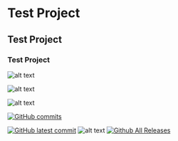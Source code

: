 # Test Project
## Test Project
### Test Project

![ alt text ](https://img.shields.io/badge/Electronics-Developer-darkblue)

![ alt text ](https://img.shields.io/badge/Electronics-Developer-darkblue?style=flat-square&logo=gitlab)

![ alt text ](https://komarev.com/ghpvc/?username=ElectronicsDeveloper&color=yellow&style=flat-square)

[![GitHub commits](https://badgen.net/github/commits/ElectronicsDeveloper/Test-Project)](https://GitHub.com/ElectronicsDeveloper/Test-Project/commit/)

[![GitHub latest commit](https://badgen.net/github/last-commit/ElectronicsDeveloper/Test-Project)](https://GitHub.com/ElectronicsDeveloper/Test-Project/commit/)
![ alt text ](https://img.shields.io/github/downloads/ElectronicsDeveloper/Test-Project/total.svg)
[![Github All Releases](https://img.shields.io/github/downloads/ElectronicsDeveloper/Test-Project/total.svg)]()
